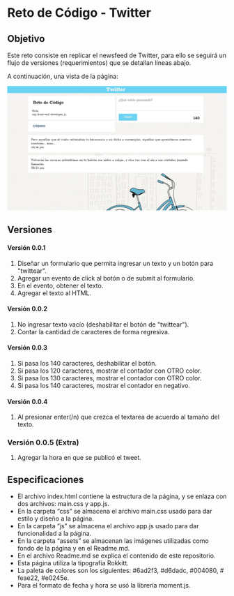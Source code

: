 # Reto de Código - Twitter #

## Objetivo

Este reto consiste en replicar el newsfeed de Twitter, para ello se seguirá un flujo de versiones (requerimientos) que se detallan líneas abajo.

A continuación, una vista de la página:

![vista](assets/docs/vista.jpg "vista")

## Versiones

#### Versión 0.0.1

1. Diseñar un formulario que permita ingresar un texto y un botón para "twittear".
2. Agregar un evento de click al botón o de submit al formulario.
3. En el evento, obtener el texto.
4. Agregar el texto al HTML.

#### Versión 0.0.2

1. No ingresar texto vacío (deshabilitar el botón de "twittear").
2. Contar la cantidad de caracteres de forma regresiva.

#### Versión 0.0.3

1. Si pasa los 140 caracteres, deshabilitar el botón.
2. Si pasa los 120 caracteres, mostrar el contador con OTRO color.
3. Si pasa los 130 caracteres, mostrar el contador con OTRO color.
4. Si pasa los 140 caracteres, mostrar el contador en negativo.

#### Versión 0.0.4

1. Al presionar enter(/n) que crezca el textarea de acuerdo al tamaño del texto.

### Versión 0.0.5 (Extra)

1. Agregar la hora en que se publicó el tweet.

## Especificaciones
* El archivo index.html contiene la estructura de la página, y se enlaza con dos archivos: main.css y app.js.
* En la carpeta “css” se almacena el archivo main.css usado para dar estilo y diseño a la página.
* En la carpeta “js” se almacena el archivo app.js usado para dar funcionalidad a la página.
* En la carpeta “assets” se almacenan las imágenes utilizadas como fondo de la página y en el Readme.md.
* En el archivo Readme.md se explica el contenido de este repositorio.
* Esta página utiliza la tipografía Rokkitt.
* La paleta de colores son los siguientes: #6ad2f3, #d6dadc, #004080, # feae22, #e0245e.
* Para el formato de fecha y hora se usó la librería moment.js.
